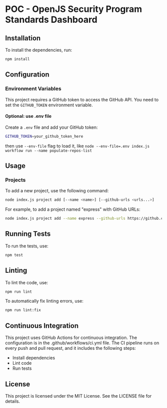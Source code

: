 # POC - OpenJS Security Program Standards Dashboard

## Installation

To install the dependencies, run:

```sh
npm install
```

## Configuration

### Environment Variables

This project requires a GitHub token to access the GitHub API. You need to set the `GITHUB_TOKEN` environment variable. 

#### Optional: use .env file

Create a `.env` file and add your GitHub token:

```sh
GITHUB_TOKEN=your_github_token_here
```

then use `--env-file` flag to load it, like `node --env-file=.env index.js workflow run --name populate-repos-list`

## Usage

### Projects

To add a new project, use the following command:

```bash
node index.js project add [--name <name>] [--github-urls <urls...>]
```

For example, to add a project named "express" with GitHub URLs:

```bash
node index.js project add --name express --github-urls https://github.com/expressjs https://github.com/pillarjs https://github.com/jshttp
```

## Running Tests

To run the tests, use:

```bash
npm test
```

## Linting

To lint the code, use:

```bash
npm run lint
```

To automatically fix linting errors, use:

```bash
npm run lint:fix
```

## Continuous Integration

This project uses GitHub Actions for continuous integration. The configuration is in the .github/workflows/ci.yml file. The CI pipeline runs on every push and pull request, and it includes the following steps:


- Install dependencies
- Lint code
- Run tests

## License

This project is licensed under the MIT License. See the LICENSE file for details.

